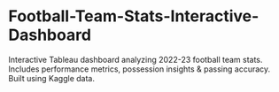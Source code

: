 # Football-Team-Stats-Interactive-Dashboard
Interactive Tableau dashboard analyzing 2022-23 football team stats. Includes performance metrics, possession insights &amp; passing accuracy. Built using Kaggle data.
